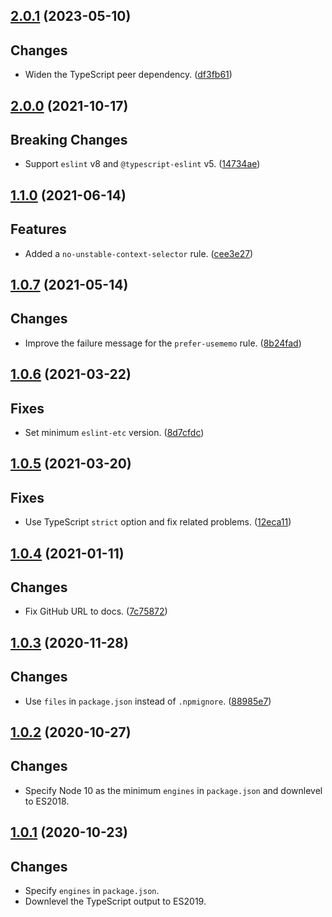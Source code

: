 <a name="2.0.1"></a>
## [2.0.1](https://github.com/cartant/eslint-plugin-react-etc/compare/v2.0.0...v2.0.1) (2023-05-10)

## Changes

* Widen the TypeScript peer dependency. ([df3fb61](https://github.com/cartant/eslint-plugin-react-etc/commit/df3fb61))

<a name="2.0.0"></a>
## [2.0.0](https://github.com/cartant/eslint-plugin-react-etc/compare/v1.1.0...v2.0.0) (2021-10-17)

## Breaking Changes

* Support `eslint` v8 and `@typescript-eslint` v5. ([14734ae](https://github.com/cartant/eslint-plugin-react-etc/commit/14734ae))

<a name="1.1.0"></a>
## [1.1.0](https://github.com/cartant/eslint-plugin-react-etc/compare/v1.0.7...v1.1.0) (2021-06-14)

## Features

* Added a `no-unstable-context-selector` rule. ([cee3e27](https://github.com/cartant/eslint-plugin-react-etc/commit/cee3e27))

<a name="1.0.7"></a>
## [1.0.7](https://github.com/cartant/eslint-plugin-react-etc/compare/v1.0.6...v1.0.7) (2021-05-14)

## Changes

* Improve the failure message for the `prefer-usememo` rule. ([8b24fad](https://github.com/cartant/eslint-plugin-react-etc/commit/8b24fad))

<a name="1.0.6"></a>
## [1.0.6](https://github.com/cartant/eslint-plugin-react-etc/compare/v1.0.5...v1.0.6) (2021-03-22)

## Fixes

* Set minimum `eslint-etc` version. ([8d7cfdc](https://github.com/cartant/eslint-plugin-react-etc/commit/8d7cfdc))

<a name="1.0.5"></a>
## [1.0.5](https://github.com/cartant/eslint-plugin-react-etc/compare/v1.0.4...v1.0.5) (2021-03-20)

## Fixes

* Use TypeScript `strict` option and fix related problems. ([12eca11](https://github.com/cartant/eslint-plugin-react-etc/commit/12eca11))

<a name="1.0.4"></a>
## [1.0.4](https://github.com/cartant/eslint-plugin-react-etc/compare/v1.0.3...v1.0.4) (2021-01-11)

## Changes

* Fix GitHub URL to docs. ([7c75872](https://github.com/cartant/eslint-plugin-react-etc/commit/7c75872))

<a name="1.0.3"></a>
## [1.0.3](https://github.com/cartant/eslint-plugin-react-etc/compare/v1.0.2...v1.0.3) (2020-11-28)

## Changes

* Use `files` in `package.json` instead of `.npmignore`. ([88985e7](https://github.com/cartant/eslint-plugin-react-etc/commit/88985e7))

<a name="1.0.2"></a>
## [1.0.2](https://github.com/cartant/eslint-plugin-react-etc/compare/v1.0.1...v1.0.2) (2020-10-27)

## Changes

* Specify Node 10 as the minimum `engines` in `package.json` and downlevel to ES2018.

<a name="1.0.1"></a>
## [1.0.1](https://github.com/cartant/eslint-plugin-react-etc/compare/v1.0.0...v1.0.1) (2020-10-23)

## Changes

* Specify `engines` in `package.json`.
* Downlevel the TypeScript output to ES2019.